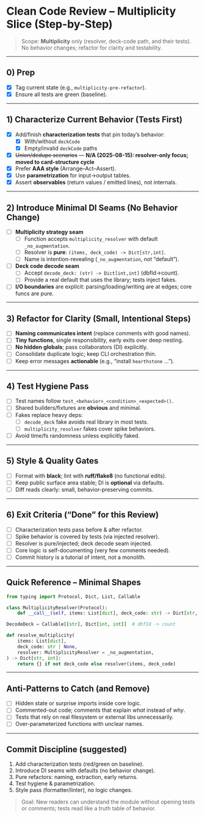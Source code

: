 # Clean Code Review – Multiplicity Slice (Step-by-Step)

> Scope: **Multiplicity** only (resolver, deck-code path, and their tests). No behavior changes; refactor for clarity and testability.

---

## 0) Prep
- [x] Tag current state (e.g., `multiplicity-pre-refactor`).
- [x] Ensure all tests are green (baseline).

---

## 1) Characterize Current Behavior (Tests First)
- [x] Add/finish **characterization tests** that pin today’s behavior:
  - [x] With/without `deckCode`
  - [x] Empty/invalid `deckCode` paths
- [x] ~~Union/dedupe scenarios~~ — **N/A (2025-08-15): resolver-only focus; moved to card-structure cycle**
- [x] Prefer **AAA style** (Arrange–Act–Assert).
- [x] Use **parametrization** for input→output tables.
- [x] Assert **observables** (return values / emitted lines), not internals.

---

## 2) Introduce Minimal DI Seams (No Behavior Change)
- [ ] **Multiplicity strategy seam**
  - [ ] Function accepts `multiplicity_resolver` with default `_no_augmentation`.
  - [ ] Resolver is **pure**: `(items, deck_code) -> Dict[str,int]`.
  - [ ] Name is intention-revealing (`_no_augmentation`, not “default”).
- [ ] **Deck code decode seam**
  - [ ] Accept `decode_deck: (str) -> Dict[int,int]` (dbfId→count).
  - [ ] Provide a real default that uses the library; tests inject fakes.
- [ ] **I/O boundaries** are explicit: parsing/loading/writing are at edges; core funcs are pure.

---

## 3) Refactor for Clarity (Small, Intentional Steps)
- [ ] **Naming communicates intent** (replace comments with good names).
- [ ] **Tiny functions**, single responsibility, early exits over deep nesting.
- [ ] **No hidden globals**; pass collaborators (DI) explicitly.
- [ ] Consolidate duplicate logic; keep CLI orchestration thin.
- [ ] Keep error messages **actionable** (e.g., “install `hearthstone` …”).

---

## 4) Test Hygiene Pass
- [ ] Test names follow `test_<behavior>_<condition>_<expected>()`.
- [ ] Shared builders/fixtures are **obvious** and minimal.
- [ ] Fakes replace heavy deps:
  - [ ] `decode_deck` fake avoids real library in most tests.
  - [ ] `multiplicity_resolver` fakes cover spike behaviors.
- [ ] Avoid time/fs randomness unless explicitly faked.

---

## 5) Style & Quality Gates
- [ ] Format with **black**; lint with **ruff/flake8** (no functional edits).
- [ ] Keep public surface area stable; DI is **optional** via defaults.
- [ ] Diff reads clearly: small, behavior-preserving commits.

---

## 6) Exit Criteria (“Done” for this Review)
- [ ] Characterization tests pass before & after refactor.
- [ ] Spike behavior is covered by tests (via injected resolver).
- [ ] Resolver is pure/injected; deck decode seam injected.
- [ ] Core logic is self-documenting (very few comments needed).
- [ ] Commit history is a tutorial of intent, not a monolith.

---

## Quick Reference – Minimal Shapes

```py
from typing import Protocol, Dict, List, Callable

class MultiplicityResolver(Protocol):
    def __call__(self, items: List[dict], deck_code: str) -> Dict[str, int]: ...

DecodeDeck = Callable[[str], Dict[int, int]]  # dbfId -> count
```

```py
def resolve_multiplicity(
    items: List[dict],
    deck_code: str | None,
    resolver: MultiplicityResolver = _no_augmentation,
) -> Dict[str, int]:
    return {} if not deck_code else resolver(items, deck_code)
```

---

## Anti-Patterns to Catch (and Remove)
- [ ] Hidden state or surprise imports inside core logic.
- [ ] Commented-out code; comments that explain *what* instead of *why*.
- [ ] Tests that rely on real filesystem or external libs unnecessarily.
- [ ] Over-parameterized functions with unclear names.

---

## Commit Discipline (suggested)
1. Add characterization tests (red/green on baseline).
2. Introduce DI seams with defaults (no behavior change).
3. Pure refactors: naming, extraction, early returns.
4. Test hygiene & parametrization.
5. Style pass (formatter/linter), no logic changes.

> Goal: New readers can understand the module without opening tests or comments; tests read like a truth table of behavior.

